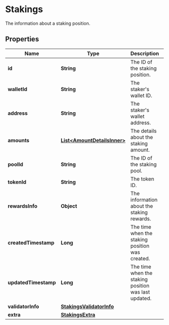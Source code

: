 

# Stakings

The information about a staking position.

## Properties

| Name | Type | Description | Notes |
|------------ | ------------- | ------------- | -------------|
|**id** | **String** | The ID of the staking position. |  |
|**walletId** | **String** | The staker&#39;s wallet ID. |  |
|**address** | **String** | The staker&#39;s wallet address. |  |
|**amounts** | [**List&lt;AmountDetailsInner&gt;**](AmountDetailsInner.md) | The details about the staking amount. |  |
|**poolId** | **String** | The ID of the staking pool. |  |
|**tokenId** | **String** | The token ID. |  |
|**rewardsInfo** | **Object** | The information about the staking rewards. |  [optional] |
|**createdTimestamp** | **Long** | The time when the staking position was created. |  |
|**updatedTimestamp** | **Long** | The time when the staking position was last updated. |  |
|**validatorInfo** | [**StakingsValidatorInfo**](StakingsValidatorInfo.md) |  |  |
|**extra** | [**StakingsExtra**](StakingsExtra.md) |  |  [optional] |



